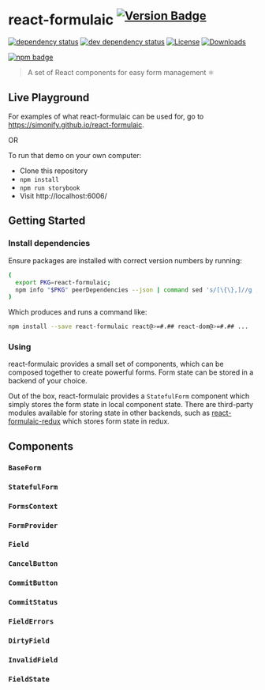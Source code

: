 # react-formulaic <sup>[![Version Badge][npm-version-svg]][package-url]</sup>

[![dependency status][deps-svg]][deps-url]
[![dev dependency status][dev-deps-svg]][dev-deps-url]
[![License][license-image]][license-url]
[![Downloads][downloads-image]][downloads-url]

[![npm badge][npm-badge-png]][package-url]

> A set of React components for easy form management ⚛️

## Live Playground

For examples of what react-formulaic can be used for, go to https://simonify.github.io/react-formulaic.

OR

To run that demo on your own computer:
* Clone this repository
* `npm install`
* `npm run storybook`
* Visit http://localhost:6006/

## Getting Started
### Install dependencies
Ensure packages are installed with correct version numbers by running:
```sh
(
  export PKG=react-formulaic;
  npm info "$PKG" peerDependencies --json | command sed 's/[\{\},]//g ; s/: /@/g; s/ *//g' | xargs npm install --save "$PKG"
)
```

Which produces and runs a command like:

```sh
npm install --save react-formulaic react@>=#.## react-dom@>=#.## ...
```

### Using

react-formulaic provides a small set of components, which can be composed together to create powerful forms. Form state can be stored in a backend of your choice.

Out of the box, react-formulaic provides a `StatefulForm` component which simply stores the form state in local component state. There are third-party modules available for storing state in other backends, such as [react-formulaic-redux](https://github.com/simonify/react-formulaic-redux) which stores form state in redux.

## Components

### `BaseForm`
### `StatefulForm`
### `FormsContext`
### `FormProvider`
### `Field`
### `CancelButton`
### `CommitButton`
### `CommitStatus`
### `FieldErrors`
### `DirtyField`
### `InvalidField`
### `FieldState`

[package-url]: https://npmjs.org/package/react-formulaic
[npm-version-svg]: http://versionbadg.es/simonify/react-formulaic.svg
[deps-svg]: https://david-dm.org/simonify/react-formulaic.svg
[deps-url]: https://david-dm.org/simonify/react-formulaic
[dev-deps-svg]: https://david-dm.org/simonify/react-formulaic/dev-status.svg
[dev-deps-url]: https://david-dm.org/simonify/react-formulaic#info=devDependencies
[npm-badge-png]: https://nodei.co/npm/react-formulaic.png?downloads=true&amp;stars=true
[license-image]: http://img.shields.io/npm/l/react-formulaic.svg
[license-url]: LICENSE
[downloads-image]: http://img.shields.io/npm/dm/react-formulaic.svg
[downloads-url]: http://npm-stat.com/charts.html?package=react-formulaic
